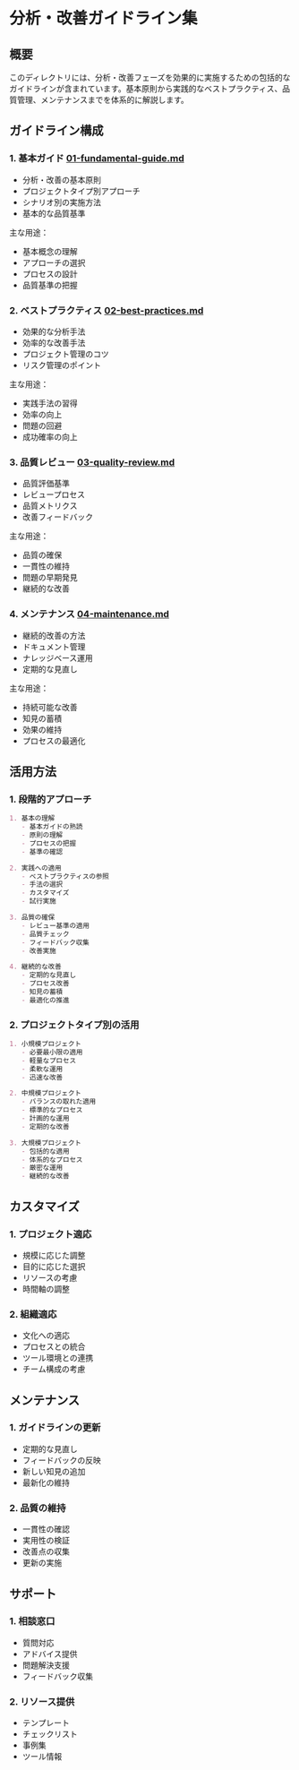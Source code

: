 # 分析・改善ガイドライン集

## 概要
このディレクトリには、分析・改善フェーズを効果的に実施するための包括的なガイドラインが含まれています。基本原則から実践的なベストプラクティス、品質管理、メンテナンスまでを体系的に解説します。

## ガイドライン構成

### 1. 基本ガイド [01-fundamental-guide.md](./01-fundamental-guide.md)
- 分析・改善の基本原則
- プロジェクトタイプ別アプローチ
- シナリオ別の実施方法
- 基本的な品質基準

主な用途：
- 基本概念の理解
- アプローチの選択
- プロセスの設計
- 品質基準の把握

### 2. ベストプラクティス [02-best-practices.md](./02-best-practices.md)
- 効果的な分析手法
- 効率的な改善手法
- プロジェクト管理のコツ
- リスク管理のポイント

主な用途：
- 実践手法の習得
- 効率の向上
- 問題の回避
- 成功確率の向上

### 3. 品質レビュー [03-quality-review.md](./03-quality-review.md)
- 品質評価基準
- レビュープロセス
- 品質メトリクス
- 改善フィードバック

主な用途：
- 品質の確保
- 一貫性の維持
- 問題の早期発見
- 継続的な改善

### 4. メンテナンス [04-maintenance.md](./04-maintenance.md)
- 継続的改善の方法
- ドキュメント管理
- ナレッジベース運用
- 定期的な見直し

主な用途：
- 持続可能な改善
- 知見の蓄積
- 効果の維持
- プロセスの最適化

## 活用方法

### 1. 段階的アプローチ
```markdown
1. 基本の理解
   - 基本ガイドの熟読
   - 原則の理解
   - プロセスの把握
   - 基準の確認

2. 実践への適用
   - ベストプラクティスの参照
   - 手法の選択
   - カスタマイズ
   - 試行実施

3. 品質の確保
   - レビュー基準の適用
   - 品質チェック
   - フィードバック収集
   - 改善実施

4. 継続的な改善
   - 定期的な見直し
   - プロセス改善
   - 知見の蓄積
   - 最適化の推進
```

### 2. プロジェクトタイプ別の活用
```markdown
1. 小規模プロジェクト
   - 必要最小限の適用
   - 軽量なプロセス
   - 柔軟な運用
   - 迅速な改善

2. 中規模プロジェクト
   - バランスの取れた適用
   - 標準的なプロセス
   - 計画的な運用
   - 定期的な改善

3. 大規模プロジェクト
   - 包括的な適用
   - 体系的なプロセス
   - 厳密な運用
   - 継続的な改善
```

## カスタマイズ

### 1. プロジェクト適応
- 規模に応じた調整
- 目的に応じた選択
- リソースの考慮
- 時間軸の調整

### 2. 組織適応
- 文化への適応
- プロセスとの統合
- ツール環境との連携
- チーム構成の考慮

## メンテナンス

### 1. ガイドラインの更新
- 定期的な見直し
- フィードバックの反映
- 新しい知見の追加
- 最新化の維持

### 2. 品質の維持
- 一貫性の確認
- 実用性の検証
- 改善点の収集
- 更新の実施

## サポート

### 1. 相談窓口
- 質問対応
- アドバイス提供
- 問題解決支援
- フィードバック収集

### 2. リソース提供
- テンプレート
- チェックリスト
- 事例集
- ツール情報